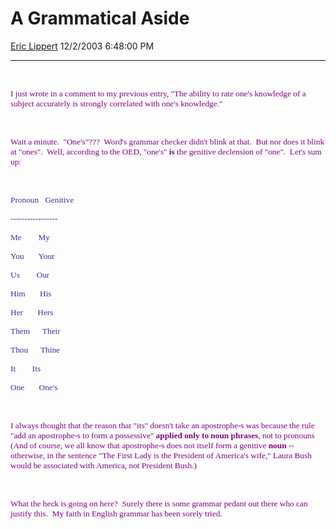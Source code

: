 <div id="page">

# A Grammatical Aside

[Eric Lippert](https://social.msdn.microsoft.com/profile/Eric%20Lippert) 12/2/2003 6:48:00 PM

-----

<div id="content">

<span style="FONT-SIZE: 10pt; COLOR: purple; FONT-FAMILY: &#39;Lucida Sans Unicode&#39;; mso-bidi-font-family: &#39;Times New Roman&#39;"> </span>

 

<span style="FONT-SIZE: 10pt; COLOR: purple; FONT-FAMILY: &#39;Lucida Sans Unicode&#39;; mso-bidi-font-family: &#39;Times New Roman&#39;">I just wrote in a comment to my previous entry, "The ability to rate one's knowledge of a subject accurately is strongly correlated with one's knowledge."</span>

<span style="FONT-SIZE: 10pt; COLOR: purple; FONT-FAMILY: &#39;Lucida Sans Unicode&#39;; mso-bidi-font-family: &#39;Times New Roman&#39;"> </span>

 

<span style="FONT-SIZE: 10pt; COLOR: purple; FONT-FAMILY: &#39;Lucida Sans Unicode&#39;; mso-bidi-font-family: &#39;Times New Roman&#39;">Wait a minute.<span style="mso-spacerun: yes">  </span>"One's"???<span style="mso-spacerun: yes">  </span>Word's grammar checker didn't blink at that.<span style="mso-spacerun: yes">  </span>But nor does it blink at "ones".<span style="mso-spacerun: yes">  </span>Well, according to the OED, "one's" **is** the genitive declension of "one".<span style="mso-spacerun: yes">  </span>Let's sum up:</span>

<span style="FONT-SIZE: 10pt; COLOR: purple; FONT-FAMILY: &#39;Lucida Sans Unicode&#39;; mso-bidi-font-family: &#39;Times New Roman&#39;"> </span>

 

<span style="FONT-SIZE: 10pt; COLOR: #333399; FONT-FAMILY: &#39;Lucida Console&#39;">Pronoun<span style="mso-spacerun: yes">  </span><span style="mso-spacerun: yes"> </span>Genitive</span>

<span style="FONT-SIZE: 10pt; COLOR: #333399; FONT-FAMILY: &#39;Lucida Console&#39;">-----------------</span>

<span style="FONT-SIZE: 10pt; COLOR: #333399; FONT-FAMILY: &#39;Lucida Console&#39;">Me<span style="mso-spacerun: yes">        </span>My</span>

<span style="FONT-SIZE: 10pt; COLOR: #333399; FONT-FAMILY: &#39;Lucida Console&#39;">You<span style="mso-spacerun: yes">       </span>Your</span>

<span style="FONT-SIZE: 10pt; COLOR: #333399; FONT-FAMILY: &#39;Lucida Console&#39;">Us<span style="mso-spacerun: yes">      </span><span style="mso-spacerun: yes"> </span><span style="mso-spacerun: yes"> </span>Our</span>

<span style="FONT-SIZE: 10pt; COLOR: #333399; FONT-FAMILY: &#39;Lucida Console&#39;">Him<span style="mso-spacerun: yes">       </span>His</span>

<span style="FONT-SIZE: 10pt; COLOR: #333399; FONT-FAMILY: &#39;Lucida Console&#39;">Her<span style="mso-spacerun: yes">       </span>Hers</span>

<span style="FONT-SIZE: 10pt; COLOR: #333399; FONT-FAMILY: &#39;Lucida Console&#39;">Them<span style="mso-spacerun: yes">      </span>Their</span>

<span style="FONT-SIZE: 10pt; COLOR: #333399; FONT-FAMILY: &#39;Lucida Console&#39;">Thou<span style="mso-spacerun: yes">      </span>Thine</span>

<span style="FONT-SIZE: 10pt; COLOR: #333399; FONT-FAMILY: &#39;Lucida Console&#39;">It<span style="mso-spacerun: yes">        </span>Its</span>

<span style="FONT-SIZE: 10pt; COLOR: #333399; FONT-FAMILY: &#39;Lucida Console&#39;">One<span style="mso-spacerun: yes">       </span>One's</span>

<span style="FONT-SIZE: 10pt; COLOR: #333399; FONT-FAMILY: &#39;Lucida Console&#39;"> </span>

 

<span style="FONT-SIZE: 10pt; COLOR: purple; FONT-FAMILY: &#39;Lucida Sans Unicode&#39;; mso-bidi-font-family: &#39;Times New Roman&#39;">I always thought that the reason that "its" doesn't take an apostrophe-s was because the rule "add an apostrophe-s to form a possessive" **applied only to noun phrases**, not to pronouns (And of course, we all know that apostrophe-s does not itself form a genitive **noun** -- otherwise, in the sentence "The First Lady is the President of America's wife," Laura Bush would be associated with America, not President Bush.)</span>

<span style="FONT-SIZE: 10pt; COLOR: purple; FONT-FAMILY: &#39;Lucida Sans Unicode&#39;; mso-bidi-font-family: &#39;Times New Roman&#39;"> </span>

 

<span style="FONT-SIZE: 10pt; COLOR: purple; FONT-FAMILY: &#39;Lucida Sans Unicode&#39;; mso-bidi-font-family: &#39;Times New Roman&#39;">What the heck is going on here?<span style="mso-spacerun: yes">  </span>Surely there is some grammar pedant out there who can justify this.<span style="mso-spacerun: yes">  </span>My faith in English grammar has been sorely tried.</span>

</div>

</div>

